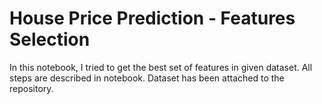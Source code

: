 # House Price Prediction - Features Selection

In this notebook, I tried to get the best set of features in given dataset. All steps are described in notebook.
Dataset has been attached to the repository.

